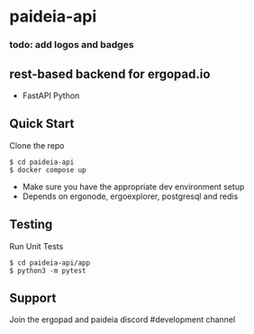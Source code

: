 # paideia-api
### todo: add logos and badges

## rest-based backend for ergopad.io
- FastAPI Python


## Quick Start
Clone the repo
```
$ cd paideia-api
$ docker compose up
```

- Make sure you have the appropriate dev environment setup
- Depends on ergonode, ergoexplorer, postgresql and redis


## Testing
Run Unit Tests
```
$ cd paideia-api/app
$ python3 -m pytest
```

## Support
Join the ergopad and paideia discord #development channel
